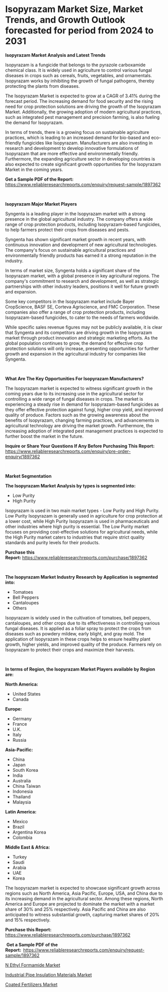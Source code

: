 <p><h1>Isopyrazam Market Size, Market Trends, and Growth Outlook forecasted for period from 2024 to 2031</h1></p><p><strong>Isopyrazam Market Analysis and Latest Trends</strong></p>
<p><p>Isopyrazam is a fungicide that belongs to the pyrazole carboxamide chemical class. It is widely used in agriculture to control various fungal diseases in crops such as cereals, fruits, vegetables, and ornamentals. Isopyrazam works by inhibiting the growth of fungal pathogens, thereby protecting the plants from diseases.</p><p>The Isopyrazam Market is expected to grow at a CAGR of 3.41% during the forecast period. The increasing demand for food security and the rising need for crop protection solutions are driving the growth of the Isopyrazam Market. Additionally, the growing adoption of modern agricultural practices, such as integrated pest management and precision farming, is also fueling the demand for Isopyrazam.</p><p>In terms of trends, there is a growing focus on sustainable agriculture practices, which is leading to an increased demand for bio-based and eco-friendly fungicides like Isopyrazam. Manufacturers are also investing in research and development to develop innovative formulations of Isopyrazam that are more effective and environmentally friendly. Furthermore, the expanding agriculture sector in developing countries is also expected to create significant growth opportunities for the Isopyrazam Market in the coming years.</p></p>
<p><strong>Get a Sample PDF of the Report:&nbsp;</strong> <a href="https://www.reliableresearchreports.com/enquiry/request-sample/1897362">https://www.reliableresearchreports.com/enquiry/request-sample/1897362</a></p>
<p>&nbsp;</p>
<p><strong>Isopyrazam Major Market Players</strong></p>
<p><p>Syngenta is a leading player in the Isopyrazam market with a strong presence in the global agricultural industry. The company offers a wide range of crop protection products, including Isopyrazam-based fungicides, to help farmers protect their crops from diseases and pests.</p><p>Syngenta has shown significant market growth in recent years, with continuous innovation and development of new agricultural technologies. The company's focus on sustainable agricultural practices and environmentally friendly products has earned it a strong reputation in the industry.</p><p>In terms of market size, Syngenta holds a significant share of the Isopyrazam market, with a global presence in key agricultural regions. The company's commitment to research and development, as well as strategic partnerships with other industry leaders, positions it well for future growth and expansion.</p><p>Some key competitors in the Isopyrazam market include Bayer CropScience, BASF SE, Corteva Agriscience, and FMC Corporation. These companies also offer a range of crop protection products, including Isopyrazam-based fungicides, to cater to the needs of farmers worldwide.</p><p>While specific sales revenue figures may not be publicly available, it is clear that Syngenta and its competitors are driving growth in the Isopyrazam market through product innovation and strategic marketing efforts. As the global population continues to grow, the demand for effective crop protection solutions will only increase, presenting opportunities for further growth and expansion in the agricultural industry for companies like Syngenta.</p></p>
<p>&nbsp;</p>
<p><strong>What Are The Key Opportunities For Isopyrazam Manufacturers?</strong></p>
<p><p>The Isopyrazam market is expected to witness significant growth in the coming years due to its increasing use in the agricultural sector for controlling a wide range of fungal diseases in crops. The market is experiencing a steady rise in demand for Isopyrazam-based fungicides as they offer effective protection against fungi, higher crop yield, and improved quality of produce. Factors such as the growing awareness about the benefits of Isopyrazam, changing farming practices, and advancements in agricultural technology are driving the market growth. Furthermore, the increasing adoption of integrated pest management practices is expected to further boost the market in the future.</p></p>
<p><strong>Inquire or Share Your Questions If Any Before Purchasing This Report:</strong> <a href="https://www.reliableresearchreports.com/enquiry/pre-order-enquiry/1897362">https://www.reliableresearchreports.com/enquiry/pre-order-enquiry/1897362</a></p>
<p>&nbsp;</p>
<p><strong>Market Segmentation</strong></p>
<p><strong>The Isopyrazam Market Analysis by types is segmented into:</strong></p>
<p><ul><li>Low Purity</li><li>High Purity</li></ul></p>
<p><p>Isopyrazam is used in two main market types - Low Purity and High Purity. Low Purity Isopyrazam is generally used in agriculture for crop protection at a lower cost, while High Purity Isopyrazam is used in pharmaceuticals and other industries where high purity is essential. The Low Purity market focuses on providing cost-effective solutions for agricultural needs, while the High Purity market caters to industries that require strict quality standards and purity levels for their products.</p></p>
<p><strong>Purchase this Report:&nbsp;</strong><a href="https://www.reliableresearchreports.com/purchase/1897362">https://www.reliableresearchreports.com/purchase/1897362</a></p>
<p>&nbsp;</p>
<p><strong>The Isopyrazam Market Industry Research by Application is segmented into:</strong></p>
<p><ul><li>Tomatoes</li><li>Bell Peppers</li><li>Cantaloupes</li><li>Others</li></ul></p>
<p><p>Isopyrazam is widely used in the cultivation of tomatoes, bell peppers, cantaloupes, and other crops due to its effectiveness in controlling various fungal diseases. It is applied as a foliar spray to protect the crops from diseases such as powdery mildew, early blight, and gray mold. The application of Isopyrazam in these crops helps to ensure healthy plant growth, higher yields, and improved quality of the produce. Farmers rely on Isopyrazam to protect their crops and maximize their harvests.</p></p>
<p>&nbsp;</p>
<p><strong>In terms of Region, the Isopyrazam Market Players available by Region are:</strong></p>
<p>
    <p> <strong> North America: </strong>
        <ul>
            <li>United States</li>
            <li>Canada</li>
        </ul>
        </p> 
    <p> <strong> Europe: </strong>
        <ul>
            <li>Germany</li>
            <li>France</li>
            <li>U.K.</li>
            <li>Italy</li>
            <li>Russia</li>
        </ul>
        </p> 
    <p> <strong> Asia-Pacific: </strong>
        <ul>
            <li>China</li>
            <li>Japan</li>
            <li>South Korea</li>
            <li>India</li>
            <li>Australia</li>
            <li>China Taiwan</li>
            <li>Indonesia</li>
            <li>Thailand</li>
            <li>Malaysia</li>
        </ul>
        </p> 
    <p> <strong> Latin America: </strong>
        <ul>
            <li>Mexico</li>
            <li>Brazil</li>
            <li>Argentina Korea</li>
            <li>Colombia</li>
        </ul>
        </p> 
    <p> <strong> Middle East & Africa: </strong>
        <ul>
            <li>Turkey</li>
            <li>Saudi</li>
            <li>Arabia</li>
            <li>UAE</li>
            <li>Korea</li>
        </ul>
    </p>
    </p>
<p><p>The Isopyrazam market is expected to showcase significant growth across regions such as North America, Asia Pacific, Europe, USA, and China due to its increasing demand in the agricultural sector. Among these regions, North America and Europe are projected to dominate the market with a market share of 30% and 25% respectively. Asia Pacific and China are also anticipated to witness substantial growth, capturing market shares of 20% and 15% respectively.</p></p>
<p><strong>Purchase this Report: </strong><a href="https://www.reliableresearchreports.com/purchase/1897362">https://www.reliableresearchreports.com/purchase/1897362</a></p>
<p>&nbsp;<strong>Get a Sample PDF of the Report:&nbsp;&nbsp;</strong><a href="https://www.reliableresearchreports.com/enquiry/request-sample/1897362">https://www.reliableresearchreports.com/enquiry/request-sample/1897362</a></p>
<p><strong></strong></p>
<p><p><a href="https://github.com/arionmp/Market-Research-Report-List-2/blob/main/n-ethyl-formamide-market.md">N Ethyl Formamide Market</a></p><p><a href="https://github.com/pgtimber/Market-Research-Report-List-1/blob/main/industrial-pipe-insulation-materials-market.md">Industrial Pipe Insulation Materials Market</a></p><p><a href="https://github.com/lataunyatinikmelvin59ilbd0dv/Market-Research-Report-List-1/blob/main/coated-fertilizers-market.md">Coated Fertilizers Market</a></p></p>